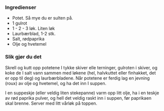 
### Ingredienser
- Potet. Så mye du er sulten på.
- 1 gulrot
- 1 - 2 - 3 løk. Liten løk
- Laurbærblad, 1-2 stk.
- Salt, rødpaprika
- Olje og hvetemel

### Slik gjør du det
Skrell og kutt opp potetene I tykke skiver elle terninger, gulroten i skiver, og koke de I salt vann sammen med løkene (hel, halvkuttet eller finhakket, det er opp til deg) og laurbærbladene. Når potetene er ferdig lag en jevning (roux) av olje og hvetemel, og ha det inn I suppen.

 I en suppeskje (eller veldig liten stekepanne) varm opp litt olje, ha i en teskje av rød paprika pulver, og hell det veldig raskt inn i suppen, før paprikaen skal brenne. Server med litt vårløk på toppen.

  